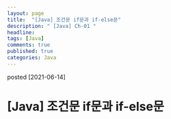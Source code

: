 ```yaml
---
layout: page
title:  "[Java] 조건문 if문과 if-else문"
description: " [Java] Ch-01 "
headline: 
tags: [Java]
comments: true
published: true
categories: Java
---
```

posted [2021-06-14] 

# [Java] 조건문 if문과 if-else문
